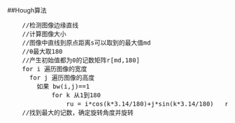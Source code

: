 ##Hough算法
<pre>
	//检测图像边缘直线
	//计算图像大小
	//图像中直线到原点距离s可以取到的最大值md
    //θ最大取180
    //产生初始值都为0的记数矩阵r[md,180]
	for i 遍历图像的宽度
	  for j 遍历图像的高度
	    如果 bw(i,j)==1
			for k 从1到180
				ru = i*cos(k*3.14/180)+j*sin(k*3.14/180)   r(ru+1,k)++;  //矩阵记数
	//找到最大的记数，确定旋转角度并旋转     		
</pre>
